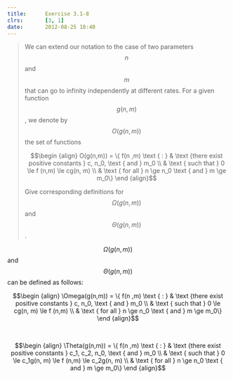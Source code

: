 ```yaml
---
title:      Exercise 3.1-8
clrs:       [3, 1]
date:       2012-08-25 18:40
---
```


>We can extend our notation to the case of two parameters $$n$$ and $$m$$ that can go to infinity independently at different rates. For a given function $$g(n,m)$$, we denote by $$O(g(n,m))$$ the set of functions
> 
>$$\begin {align}
O(g(n,m)) = \{ f(n ,m) \text { : } & \text {there exist positive constants } c, n_0, \text { and } m_0 \\
& \text { such that } 0 \le f (n,m) \le cg(n, m) \\
& \text { for all } n \ge n_0 \text { and } m \ge m_0\}
\end {align}$$
> 
>Give corresponding definitions for $$\Omega(g(n,m))$$ and $$\Theta(g(n,m))$$.

$$\Omega(g(n,m))$$ and $$\Theta(g(n,m))$$ can be defined as follows:

$$\begin {align}
\Omega(g(n,m)) = \{ f(n ,m) \text { : } & \text {there exist positive constants } c, n_0, \text { and } m_0 \\
& \text { such that } 0 \le cg(n, m) \le f (n,m) \\
& \text { for all } n \ge n_0 \text { and } m \ge m_0\}
\end {align}$$

<br/>

$$\begin {align}
\Theta(g(n,m)) = \{ f(n ,m) \text { : } & \text {there exist positive constants } c_1, c_2, n_0, \text { and } m_0 \\
& \text { such that } 0 \le c_1g(n, m) \le f (n,m) \le c_2g(n, m) \\
& \text { for all } n \ge n_0 \text { and } m \ge m_0\}
\end {align}$$